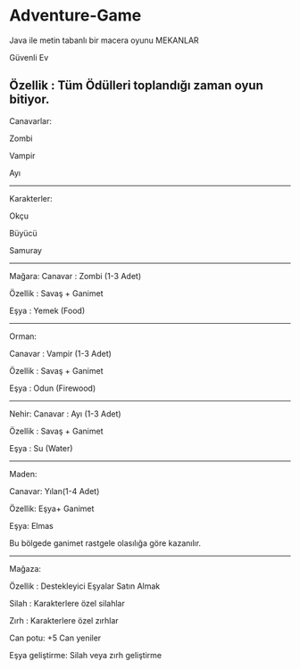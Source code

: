 # Adventure-Game
 Java ile metin tabanlı bir macera oyunu
MEKANLAR

Güvenli Ev

Özellik : Tüm Ödülleri toplandığı zaman oyun bitiyor.
--------
Canavarlar:

Zombi 

Vampir 

Ayı 

-----------

Karakterler:

Okçu

Büyücü

Samuray

-----------

Mağara:
Canavar : Zombi (1-3 Adet)

Özellik : Savaş + Ganimet

Eşya : Yemek (Food)

-----------

Orman:

Canavar : Vampir (1-3 Adet)

Özellik : Savaş + Ganimet

Eşya : Odun (Firewood)

-----------

Nehir:
Canavar : Ayı (1-3 Adet)

Özellik : Savaş + Ganimet

Eşya : Su (Water)

-----------

Maden:

Canavar: Yılan(1-4 Adet)

Özellik: Eşya+ Ganimet

Eşya: Elmas

Bu bölgede ganimet rastgele olasılığa göre kazanılır.

-----------

Mağaza:

Özellik : Destekleyici Eşyalar Satın Almak

Silah : Karakterlere özel silahlar 

Zırh : Karakterlere özel zırhlar

Can potu: +5 Can yeniler

Eşya geliştirme: Silah veya zırh geliştirme



